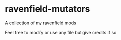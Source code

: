 # ravenfield-mutators

A collection of my ravenfield mods

Feel free to modify or use any file but give credits if so

